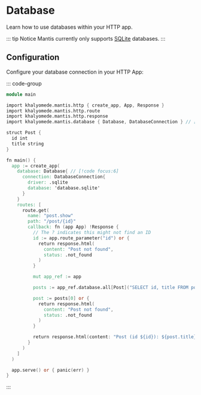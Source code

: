 # Database

Learn how to use databases within your HTTP app.

::: tip Notice
Mantis currently only supports [SQLite](https://www.sqlite.org/) databases.
:::

## Configuration

Configure your database connection in your HTTP App:

::: code-group

```v [main.v]
module main

import khalyomede.mantis.http { create_app, App, Response }
import khalyomede.mantis.http.route
import khalyomede.mantis.http.response
import khalyomede.mantis.database { Database, DatabaseConnection } // [!code focus:6]

struct Post {
  id int
  title string
}

fn main() {
  app := create_app(
    database: Database{ // [!code focus:6]
      connection: DatabaseConnection{
        driver: .sqlite
        database: 'database.sqlite'
      }
    }
    routes: [
      route.get(
        name: "post.show"
        path: "/post/{id}"
        callback: fn (app App) !Response {
          // The ? indicates this might not find an ID
          id := app.route_parameter("id") or {
            return response.html(
              content: "Post not found",
              status: .not_found
            )
          }

          mut app_ref := app

          posts := app_ref.database.all[Post]("SELECT id, title FROM posts")! // [!code focus]

          post := posts[0] or {
            return response.html(
              content: "Post not found",
              status: .not_found
            )
          }

          return response.html(content: "Post (id ${id}): ${post.title}")
        }
      )
    ]
  )

  app.serve() or { panic(err) }
}
```

:::
